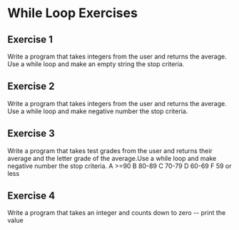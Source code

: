# While Loop Exercises

## Exercise 1
Write a program that takes integers from the user and returns the average. Use a while loop and make an empty string the stop criteria.


## Exercise 2
Write a program that takes integers from the user and returns the average. Use a while loop and make negative number the stop criteria.

## Exercise 3
Write a program that takes test grades from the user and returns their average and the letter grade of the average.Use a while loop and make negative number the stop criteria.
A >=90
B 80-89
C 70-79
D 60-69
F 59 or less

## Exercise 4
Write a program that takes an integer and counts down to zero -- print the value

